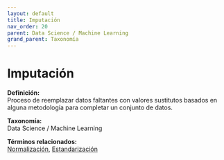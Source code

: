 ```yaml
---
layout: default
title: Imputación
nav_order: 20
parent: Data Science / Machine Learning
grand_parent: Taxonomía
---
```


# Imputación

**Definición:**  
Proceso de reemplazar datos faltantes con valores sustitutos basados en alguna metodología para completar un conjunto de datos.

**Taxonomía:**  
Data Science / Machine Learning

**Términos relacionados:**  
[Normalización](https://maleniski.github.io/diccionario-angl-tec-mx/docs/taxonomia/data--science--/--machine--learning/normalizacin.html), [Estandarización](https://maleniski.github.io/diccionario-angl-tec-mx/docs/taxonomia/data--science--/--machine--learning/estandarizacin.html)
